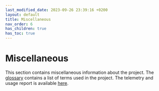 ```yaml
---
last_modified_date: 2023-09-26 23:39:16 +0200
layout: default
title: Miscellaneous
nav_order: 6
has_children: true
has_toc: true
---
```


# Miscellaneous

This section contains miscellaneous information about the project. The [glossary](/miscellaneous/glossary) contains a list of terms used in the project. The telemetry and usage report is available [here](/miscellaneous/telemetry-and-usage-report).
